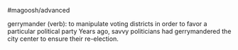 #magoosh/advanced

gerrymander (verb): to manipulate voting districts in order to favor a particular political party 
Years ago, savvy politicians had gerrymandered the city center to ensure their re-election. 
